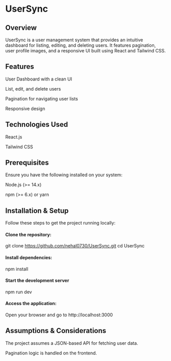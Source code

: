 # UserSync

## Overview
UserSync is a user management system that provides an intuitive dashboard for listing, editing, and deleting users. It features pagination, user profile images, and a responsive UI built using React and Tailwind CSS.

## Features
User Dashboard with a clean UI

List, edit, and delete users

Pagination for navigating user lists

Responsive design

## Technologies Used
React.js

Tailwind CSS

## Prerequisites
Ensure you have the following installed on your system:

Node.js (>= 14.x)

npm (>= 6.x) or yarn

## Installation & Setup
Follow these steps to get the project running locally:

#### Clone the repository:
git clone https://github.com/nehal0730/UserSync.git
cd UserSync

#### Install dependencies:
npm install

#### Start the development server
npm run dev

#### Access the application:
Open your browser and go to http://localhost:3000

## Assumptions & Considerations
The project assumes a JSON-based API for fetching user data.

Pagination logic is handled on the frontend.

